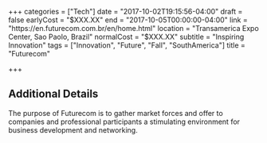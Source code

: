 +++
categories = ["Tech"]
date = "2017-10-02T19:15:56-04:00"
draft = false
earlyCost = "$XXX.XX"
end = "2017-10-05T00:00:00-04:00"
link = "https://en.futurecom.com.br/en/home.html"
location = "Transamerica Expo Center, Sao Paolo, Brazil"
normalCost = "$XXX.XX"
subtitle = "Inspiring Innovation"
tags = ["Innovation", "Future", "Fall", "SouthAmerica"]
title = "Futurecom"

+++
<!--more-->

## Additional Details

The purpose of Futurecom is to gather market forces and offer to companies and professional participants a stimulating environment for business development and networking.